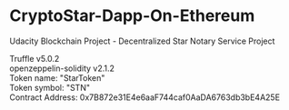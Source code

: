 # CryptoStar-Dapp-On-Ethereum
Udacity Blockchain Project -  Decentralized Star Notary Service Project

Truffle v5.0.2  
openzeppelin-solidity v2.1.2  
Token name: "StarToken"  
Token symbol: "STN"  
Contract Address: 0x7B872e31E4e6aaF744caf0AaDA6763db3bE4A25E  

